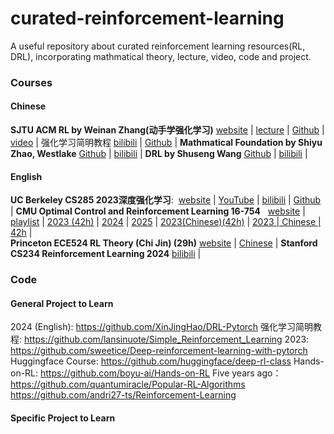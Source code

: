 # curated-reinforcement-learning
A useful repository about curated reinforcement learning resources(RL, DRL), incorporating mathmatical theory, lecture, video, code and project. 
### Courses
#### Chinese
**SJTU ACM RL  by Weinan Zhang(动手学强化学习)**
[website](https://hrl.boyuai.com/) | [lecture](https://www.bilibili.com/video/BV1jUHdePEUZ/?spm_id_from=333.337.search-card.all.click&vd_source=7b8d85d497ea5a9a3e5584a453ab8308) | [Github](https://github.com/boyu-ai/Hands-on-RL) | [video](https://www.boyuai.com/elites/course/xVqhU42F5IDky94x) | 
强化学习简明教程 
[bilibili](https://www.bilibili.com/video/BV1Ge4y1i7L6/?vd_source=7b8d85d497ea5a9a3e5584a453ab8308) |  [Github](https://github.com/lansinuote/Simple_Reinforcement_Learning) | 
**Mathmatical Foundation by Shiyu Zhao, Westlake**
[Github](https://www.bilibili.com/video/BV1sd4y167NS/?spm_id_from=333.788.videopod.episodes&vd_source=7b8d85d497ea5a9a3e5584a453ab8308&p=2) | [bilibili](https://www.bilibili.com/video/BV1sd4y167NS/?spm_id_from=333.788.videopod.episodes&vd_source=7b8d85d497ea5a9a3e5584a453ab8308&p=2) | 
**DRL by Shuseng Wang**
[Github](https://github.com/wangshusen/DRL.git) | [bilibili](https://www.bilibili.com/video/BV12o4y197US/?vd_source=7b8d85d497ea5a9a3e5584a453ab8308) | 
#### English
**UC Berkeley CS285 2023深度强化学习**: 
[website](https://rail.eecs.berkeley.edu/deeprlcourse/) | [YouTube](https://www.youtube.com/playlist?list=PL_iWQOsE6TfVYGEGiAOMaOzzv41Jfm_Ps) | [bilibili](https://www.bilibili.com/video/BV1qn4y1f71G?buvid=XX9EC8E99E433D0D4EE54A3E4EFC6AED5DF55&from_spmid=main.space-search.0.0&is_story_h5=false&mid=a0ThI5UYkrIgDpH%2BfRQRfH8FTQ%2FSZMtL1rElX6M3iMo%3D&plat_id=116&share_from=ugc&share_medium=android&share_plat=android&share_session_id=d709e52c-0c48-4e10-ba46-89d808ea339b&share_source=COPY&share_tag=s_i&spmid=united.player-video-detail.0.0&timestamp=1731485576&unique_k=ANoo0vt&up_id=3493138152819508&vd_source=7b8d85d497ea5a9a3e5584a453ab8308) |  [Github](https://github.com/berkeleydeeprlcourse/homework) |
**CMU Optimal Control and Reinforcement Learning 16-754**  
[website](https://optimalcontrol.ri.cmu.edu/lectures/) | [playlist](https://www.youtube.com/@roboticexplorationlab3724/playlists) | [2023 (42h)](https://www.youtube.com/watch?v=6rUdAOCNXAU&list=PLZnJoM76RM6KugDT9sw5zhAmqKnGeoLRa) | [2024](https://www.youtube.com/watch?v=Kj88Nory8ec&list=PLZnJoM76RM6Jv4f7E7RnzW4rijTUTPI4u ) | [2025](https://www.youtube.com/watch?v=SvAYJC7jug8&list=PLZnJoM76RM6IAJfMXd1PgGNXn3dxhkVgI&index=1) |
[2023(Chinese)(42h)](https://www.bilibili.com/video/BV1qHwke1EBX?spm_id_from=333.788.videopod.sections&vd_source=7b8d85d497ea5a9a3e5584a453ab8308&p=23) | [2023 | Chinese | 42h](https://www.bilibili.com/video/BV13j41147hp?spm_id_from=333.788.recommend_more_video.9&vd_source=7b8d85d497ea5a9a3e5584a453ab8308) |  
**Princeton ECE524 RL Theory (Chi Jin) (29h)**
[website](https://sites.google.com/view/cjin/teaching/ece524) | [Chinese](https://www.bilibili.com/video/BV1vewWeRE5X?spm_id_from=333.788.recommend_more_video.1&vd_source=7b8d85d497ea5a9a3e5584a453ab8308) | 
**Stanford CS234 Reinforcement Learning 2024**
[bilibili](https://www.bilibili.com/video/BV1eaSnYjEPK?spm_id_from=333.788.recommend_more_video.1&vd_source=7b8d85d497ea5a9a3e5584a453ab8308) | 
### Code 
#### General Project to Learn
2024 (English):  https://github.com/XinJingHao/DRL-Pytorch
强化学习简明教程:  https://github.com/lansinuote/Simple_Reinforcement_Learning
2023: https://github.com/sweetice/Deep-reinforcement-learning-with-pytorch
Huggingface Course: https://github.com/huggingface/deep-rl-class
Hands-on-RL: https://github.com/boyu-ai/Hands-on-RL
Five years ago： https://github.com/quantumiracle/Popular-RL-Algorithms
			https://github.com/andri27-ts/Reinforcement-Learning
#### Specific Project to Learn
